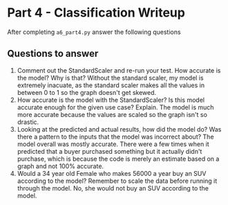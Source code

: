 # Part 4 - Classification Writeup

After completing `a6_part4.py` answer the following questions

## Questions to answer

1. Comment out the StandardScaler and re-run your test. How accurate is the model? Why is that?
Without the standard scaler, my model is extremely inacuate, as the standard scaler makes all the values in between 0 to 1 so the graph doesn't get skewed. 
2. How accurate is the model with the StandardScaler? Is this model accurate enough for the given use case? Explain.
The model is much more accurate because the values are scaled so the graph isn't so drastic.
3. Looking at the predicted and actual results, how did the model do? Was there a pattern to the inputs that the model was incorrect about?
The model overall was mostly accurate. There were a few times when it predicted that a buyer purchased something but it actually didn't purchase, which is because the code is merely an estimate based on a graph and not 100% accurate. 
4. Would a 34 year old Female who makes 56000 a year buy an SUV according to the model? Remember to scale the data before running it through the model.
No, she would not buy an SUV according to the model.
